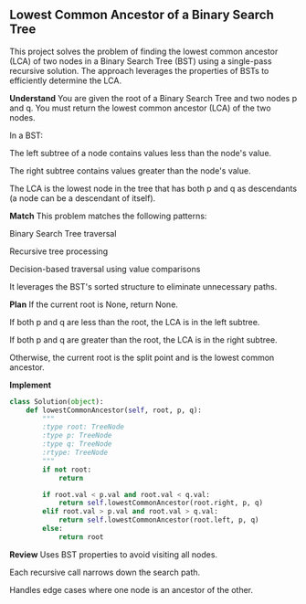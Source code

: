 ## Lowest Common Ancestor of a Binary Search Tree
This project solves the problem of finding the lowest common ancestor (LCA) of two nodes in a Binary Search Tree (BST) using a single-pass recursive solution. The approach leverages the properties of BSTs to efficiently determine the LCA.

**Understand**
You are given the root of a Binary Search Tree and two nodes p and q. You must return the lowest common ancestor (LCA) of the two nodes.

In a BST:

The left subtree of a node contains values less than the node's value.

The right subtree contains values greater than the node's value.

The LCA is the lowest node in the tree that has both p and q as descendants (a node can be a descendant of itself).

**Match**
This problem matches the following patterns:

Binary Search Tree traversal

Recursive tree processing

Decision-based traversal using value comparisons

It leverages the BST's sorted structure to eliminate unnecessary paths.

**Plan**
If the current root is None, return None.

If both p and q are less than the root, the LCA is in the left subtree.

If both p and q are greater than the root, the LCA is in the right subtree.

Otherwise, the current root is the split point and is the lowest common ancestor.

**Implement**
```python
class Solution(object):
    def lowestCommonAncestor(self, root, p, q):
        """
        :type root: TreeNode
        :type p: TreeNode
        :type q: TreeNode
        :rtype: TreeNode
        """
        if not root:
            return

        if root.val < p.val and root.val < q.val:
            return self.lowestCommonAncestor(root.right, p, q)
        elif root.val > p.val and root.val > q.val:
            return self.lowestCommonAncestor(root.left, p, q)
        else:
            return root
```

**Review**
Uses BST properties to avoid visiting all nodes.

Each recursive call narrows down the search path.

Handles edge cases where one node is an ancestor of the other.
